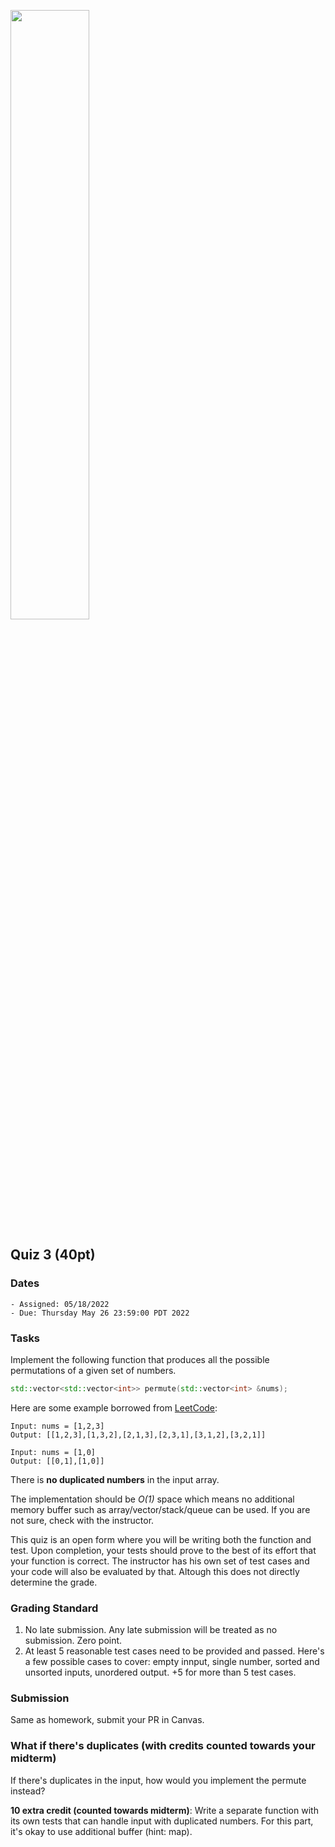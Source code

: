 <img src="https://user-images.githubusercontent.com/252020/169175049-ca174ed8-837d-450b-85bb-a460c36196d6.png"
     width="50%" />

## Quiz 3 (40pt)

### Dates

    - Assigned: 05/18/2022
    - Due: Thursday May 26 23:59:00 PDT 2022

### Tasks

Implement the following function that produces all the possible permutations of a given set of numbers. 

```c++
std::vector<std::vector<int>> permute(std::vector<int> &nums);
```

Here are some example borrowed from [LeetCode](https://leetcode.com/problems/permutations/):

```
Input: nums = [1,2,3]
Output: [[1,2,3],[1,3,2],[2,1,3],[2,3,1],[3,1,2],[3,2,1]]

Input: nums = [1,0]
Output: [[0,1],[1,0]]
```

There is **no duplicated numbers** in the input array.

The implementation should be *O(1)* space which means no additional memory buffer such as array/vector/stack/queue can be used. If you are not sure, check with the instructor. 

This quiz is an open form where you will be writing both the function and test. Upon completion, your tests should prove to the best of its effort that your function is correct. The instructor has his own set of test cases and your code will also be evaluated by that. Altough this does not directly determine the grade.

### Grading Standard

1. No late submission. Any late submission will be treated as no submission. Zero point.
2. At least 5 reasonable test cases need to be provided and passed. Here's a few possible cases to cover: empty innput, single number, sorted and unsorted inputs, unordered output. +5 for more than 5 test cases.

### Submission

Same as homework, submit your PR in Canvas.

### What if there's duplicates (with credits counted towards your midterm)

If there's duplicates in the input, how would you implement the permute instead?

**10 extra credit (counted towards midterm)**: Write a separate function with its own tests that can handle input with duplicated numbers. For this part, it's okay to use additional buffer (hint: map).
